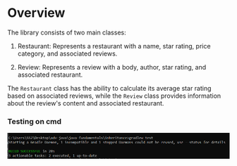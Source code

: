 # Overview

The library consists of two main classes:

1. Restaurant: Represents a restaurant with a name, star rating, price category, and associated reviews.

2. Review: Represents a review with a body, author, star rating, and associated restaurant.

The `Restaurant` class has the ability to calculate its average star rating based on associated reviews, while the `Review` class provides information about the review's content and associated restaurant.

### Testing on cmd

![](./img/test.png)
